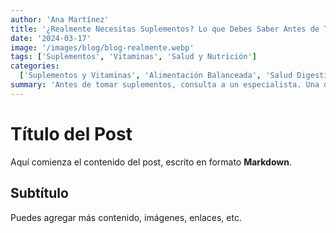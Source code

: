 ```yaml
---
author: 'Ana Martínez'
title: '¿Realmente Necesitas Suplementos? Lo que Debes Saber Antes de Tomarlos'
date: '2024-03-17'
image: '/images/blog/blog-realmente.webp'
tags: ['Suplementos', 'Vitaminas', 'Salud y Nutrición']
categories:
  ['Suplementos y Vitaminas', 'Alimentación Balanceada', 'Salud Digestiva']
summary: 'Antes de tomar suplementos, consulta a un especialista. Una dieta equilibrada puede cubrir tus necesidades nutricionales. ¡Una buena alimentación es clave!'
---
```


# Título del Post

Aquí comienza el contenido del post, escrito en formato **Markdown**.

## Subtítulo

Puedes agregar más contenido, imágenes, enlaces, etc.

